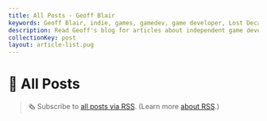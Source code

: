 ```yaml
---
title: All Posts - Geoff Blair
keywords: Geoff Blair, indie, games, gamedev, game developer, Lost Decade Games, LDG, blog
description: Read Geoff's blog for articles about independent game development, running a small business, his travels, and interests.
collectionKey: post
layout: article-list.pug
---
```


# 📝 All Posts

<blockquote class="callout">🗞️ Subscribe to <a href="/feed.xml">all posts via RSS</a>. (Learn more <a href="https://en.wikipedia.org/wiki/RSS">about RSS</a>.)</blockquote>
